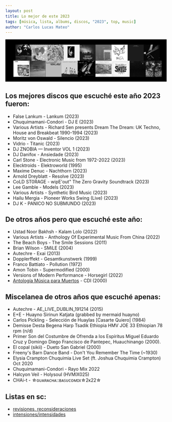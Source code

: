 ```yaml
---
layout: post
title: Lo mejor de este 2023
tags: [música, lista, albums, discos, "2023", top, music]
author: "Carlos Lucas Mateo"
---
```


![cover-art-2023](/images/mejor-2023-m.jpg)

## Los mejores **discos** que escuché este año 2023 fueron:

- False Lankum - Lankum (2023)
- Chuquimamani-Condori - DJ E (2023)
- Various Artists - Richard Sen presents Dream The Dream: UK Techno, House and Breakbeat 1990-1994 (2023)
- Moritz von Oswald - Silencio (2023)
- Vidrio - Titanic (2023)
- DJ ZNOBIA — Inventor VOL 1 (2023)
- DJ Danifox - Ansiedade (2023)
- Carl Stone - Electronic Music from 1972-2022 (2023)
- Elecktroids - Elektroworld (1995)
- Maxime Denuc - Nachthorn (2023)
- Arnold Dreyblatt - Resolve (2023)
- CoLD ST0RAGE - wipE'out" The Zero Gravity Soundtrack (2023)
- Lee Gamble - Models (2023)
- Various Artists - Synthetic Bird Music (2023)
- Hailu Mergia - Pioneer Works Swing (Live) (2023)
- DJ K - PANICO NO SUBMUNDO (2023)


## De **otros años** pero que escuché este año:

- Ustad Noor Bakhsh - Kalam Lolo (2022)
- Various Artists - Anthology Of Experimental Music From China (2022)
- The Beach Boys - The Smile Sessions (2011) 
- Brian Wilson - SMiLE (2004)
- Autechre - Exai (2013)
- Dopplerffekt - Gesamtkunstwerk (1999)
- Franco Battiato - Pollution (1972)
- Amon Tobin - Supermodified (2000)
- Versions of Modern Performance - Horsegirl (2022)
- [Antología Música para Muertos](https://macuala.blogspot.com/2009/11/musica-para-muertos-antologia-cdi.html) - CDI (2000)

## Miscelanea de otros años que escuché apenas:

- Autechre - AE_LIVE_DUBLIN_191214 (2015)
- E+E - Huayno Sirinun Katjata (grabbed by mermaid huayno)
- Carlos Pickling - Selección de Huaylas [Casarte Quiero] (1984)
- Demisse Desta Begena Harp Tsadik Ethiopia HMV JOE 33 Ethiopian 78 rpm (n/d)
- Primer Son del Costumbre de Ofrenda a los Espíritus Miguel Eduardo Cruz y Domingo Diego Francisco de Pantepec, Huauchinango (2000).
- El copal (sikii) - Dueto San Gabriel (2000)
- Freeny's Barn Dance Band - Don't You Remember The Time (~1930)
- Elysia Crampton Chuquimia Live Set (ft. Joshua Chuquimia Crampton) Oct 2020
- Chuquimamani-Condori - Rayo Mix 2022
- Halcyon Veil - Holysoul (HVMlX025)
- CHAi-t - ☆ɢᴜᴀʀᴀᴄʜᴀ::ʙᴀꜱᴜᴄᴏᴍɪx☆2ᴋ22☆

## Listas en sc:

- [revisiones, reconsideraciones](https://soundcloud.com/c-lucmat/sets/alteraciones)
- [intensiones/intensidades](https://soundcloud.com/c-lucmat/sets/intenciones-intensidades)